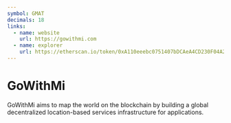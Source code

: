 ```yaml
---
symbol: GMAT
decimals: 18
links:
  - name: website
    url: https://gowithmi.com
  - name: explorer
    url: https://etherscan.io/token/0xA110eeebc0751407bDCAeA4CD230F04A2b82a33a
---
```


# GoWithMi

GoWithMi aims to map the world on the blockchain by building a global decentralized location-based services infrastructure for applications.
